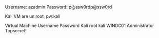 Username: azadmin
Password: p@ssw0rdp@ssw0rd

Kali VM are un:root, pw:kali

Virtual Machine	     Username	     Password
Kali	              root	          kali
WINDC01	              Administrator	  Topsecret!

